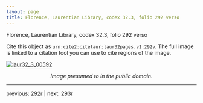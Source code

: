 ```yaml
---
layout: page
title: Florence, Laurentian Library, codex 32.3, folio 292 verso
---
```


Florence, Laurentian Library, codex 32.3, folio 292 verso

Cite this object as `urn:cite2:citelaur:laur32pages.v1:292v`.  The full image is linked to a citation tool you can use to cite regions of the image.

[![laur32_3_00592](http://www.homermultitext.org/iipsrv?IIIF=/project/homer/pyramidal/deepzoom/citelaur/laur32imgs/v1/laur32_3_00592.tif/full/800,/0/default.jpg)](http://www.homermultitext.org/ict2/?urn=urn:cite2:citelaur:laur32imgs.v1:laur32_3_00592) 

<p style="text-align: center; font-style: italic;">Image presumed to in the public domain.</p>

---

previous: [292r](../292r/) | next: [293r](../293r/)